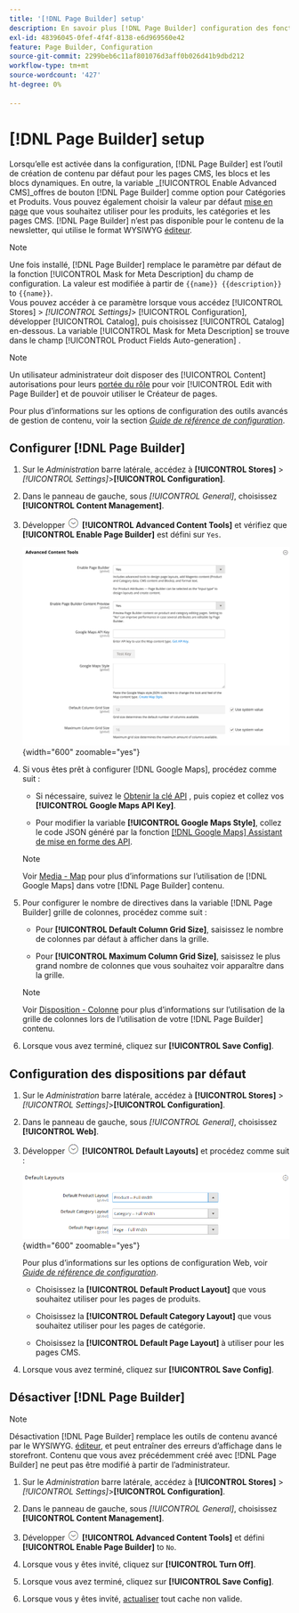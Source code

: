 ```yaml
---
title: '[!DNL Page Builder] setup'
description: En savoir plus [!DNL Page Builder] configuration des fonctionnalités dans Admin pour Adobe Commerce et Magento Open Source.
exl-id: 48396045-0fef-4f4f-8138-e6d969560e42
feature: Page Builder, Configuration
source-git-commit: 2299beb6c11af801076d3aff0b026d41b9dbd212
workflow-type: tm+mt
source-wordcount: '427'
ht-degree: 0%

---
```


# [!DNL Page Builder] setup

Lorsqu’elle est activée dans la configuration, [!DNL Page Builder] est l’outil de création de contenu par défaut pour les pages CMS, les blocs et les blocs dynamiques. En outre, la variable _[!UICONTROL Enable Advanced CMS]_offres de bouton [!DNL Page Builder] comme option pour Catégories et Produits. Vous pouvez également choisir la valeur par défaut [mise en page](../content-design/page-layout.md) que vous souhaitez utiliser pour les produits, les catégories et les pages CMS. [!DNL Page Builder] n’est pas disponible pour le contenu de la newsletter, qui utilise le format WYSIWYG [éditeur](../content-design/editor.md).

>[!NOTE]
>
>Une fois installé, [!DNL Page Builder] remplace le paramètre par défaut de la fonction [!UICONTROL Mask for Meta Description] du champ de configuration. La valeur est modifiée à partir de `{{name}} {{description}}` to `{{name}}`.
><br>
>Vous pouvez accéder à ce paramètre lorsque vous accédez [!UICONTROL Stores] > _[!UICONTROL Settings]_> [!UICONTROL Configuration], développer [!UICONTROL Catalog], puis choisissez [!UICONTROL Catalog] en-dessous. La variable [!UICONTROL Mask for Meta Description] se trouve dans le champ [!UICONTROL Product Fields Auto-generation] .

>[!NOTE]
>
>Un utilisateur administrateur doit disposer des [!UICONTROL Content] autorisations pour leurs [portée du rôle](../systems/permissions-user-roles.md) pour voir [!UICONTROL Edit with Page Builder] et de pouvoir utiliser le Créateur de pages.

Pour plus d’informations sur les options de configuration des outils avancés de gestion de contenu, voir la section [_Guide de référence de configuration_](../configuration-reference/general/content-management.md).

## Configurer [!DNL Page Builder]

1. Sur le _Administration_ barre latérale, accédez à **[!UICONTROL Stores]** > _[!UICONTROL Settings]_>**[!UICONTROL Configuration]**.

1. Dans le panneau de gauche, sous _[!UICONTROL General]_, choisissez **[!UICONTROL Content Management]**.

1. Développer ![Sélecteur d’extension](../assets/icon-display-expand.png) **[!UICONTROL Advanced Content Tools]** et vérifiez que **[!UICONTROL Enable Page Builder]** est défini sur `Yes`.

   ![Outils de contenu avancé](../configuration-reference/general/assets/content-management-advanced-content-tools.png){width="600" zoomable="yes"}

1. Si vous êtes prêt à configurer [!DNL Google Maps], procédez comme suit :

   - Si nécessaire, suivez le [Obtenir la clé API][1] , puis copiez et collez vos **[!UICONTROL Google Maps API Key]**.

   - Pour modifier la variable **[!UICONTROL Google Maps Style]**, collez le code JSON généré par la fonction [[!DNL Google Maps] Assistant de mise en forme des API][2].

   >[!NOTE]
   >
   >Voir [Media - Map](map.md) pour plus d’informations sur l’utilisation de [!DNL Google Maps] dans votre [!DNL Page Builder] contenu.

1. Pour configurer le nombre de directives dans la variable [!DNL Page Builder] grille de colonnes, procédez comme suit :

   - Pour **[!UICONTROL Default Column Grid Size]**, saisissez le nombre de colonnes par défaut à afficher dans la grille.

   - Pour **[!UICONTROL Maximum Column Grid Size]**, saisissez le plus grand nombre de colonnes que vous souhaitez voir apparaître dans la grille.

   >[!NOTE]
   >
   >Voir [Disposition - Colonne](column.md) pour plus d’informations sur l’utilisation de la grille de colonnes lors de l’utilisation de votre [!DNL Page Builder] contenu.

1. Lorsque vous avez terminé, cliquez sur **[!UICONTROL Save Config]**.

## Configuration des dispositions par défaut

1. Sur le _Administration_ barre latérale, accédez à **[!UICONTROL Stores]** > _[!UICONTROL Settings]_>**[!UICONTROL Configuration]**.

1. Dans le panneau de gauche, sous _[!UICONTROL General]_, choisissez **[!UICONTROL Web]**.

1. Développer ![Sélecteur d’extension](../assets/icon-display-expand.png) **[!UICONTROL Default Layouts]** et procédez comme suit :

   ![Disposition par défaut](../configuration-reference/general/assets/web-default-layouts.png){width="600" zoomable="yes"}

   Pour plus d’informations sur les options de configuration Web, voir [_Guide de référence de configuration_](../configuration-reference/general/web.md#default-layouts).

   - Choisissez la **[!UICONTROL Default Product Layout]** que vous souhaitez utiliser pour les pages de produits.

   - Choisissez la **[!UICONTROL Default Category Layout]** que vous souhaitez utiliser pour les pages de catégorie.

   - Choisissez la **[!UICONTROL Default Page Layout]** à utiliser pour les pages CMS.

1. Lorsque vous avez terminé, cliquez sur **[!UICONTROL Save Config]**.

## Désactiver [!DNL Page Builder]

>[!NOTE]
>
>Désactivation [!DNL Page Builder] remplace les outils de contenu avancé par le WYSIWYG. [éditeur](../content-design/editor.md), et peut entraîner des erreurs d’affichage dans le storefront. Contenu que vous avez précédemment créé avec [!DNL Page Builder] ne peut pas être modifié à partir de l’administrateur.

1. Sur le _Administration_ barre latérale, accédez à **[!UICONTROL Stores]** > _[!UICONTROL Settings]_>**[!UICONTROL Configuration]**.

1. Dans le panneau de gauche, sous _[!UICONTROL General]_, choisissez **[!UICONTROL Content Management]**.

1. Développer ![Sélecteur d’extension](../assets/icon-display-expand.png) **[!UICONTROL Advanced Content Tools]** et défini **[!UICONTROL Enable Page Builder]** to `No`.

1. Lorsque vous y êtes invité, cliquez sur **[!UICONTROL Turn Off]**.

1. Lorsque vous avez terminé, cliquez sur **[!UICONTROL Save Config]**.

1. Lorsque vous y êtes invité, [actualiser](../systems/cache-management.md) tout cache non valide.

[1]: https://developers.google.com/maps/documentation/javascript/get-api-key
[2]: https://mapstyle.withgoogle.com/
